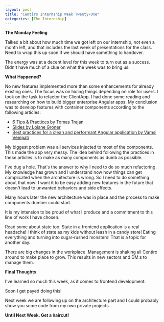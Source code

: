 ```yaml
---
layout: post
title: "Centiro Internship Week Twenty-One"
categories: [The Internship]
---
```


**The Monday Feeling**

Talked a bit about how much time we got left on our internship, not even a month left, and that includes the last week of presentations for the class.
Need to wrap this up soon if we should have something to handover.

The energy was at a decent level for this week to turn out as a success. Didn't have much of a clue on what the week was to bring us.

**What Happened?**

No new features implemented more than some enhancements for already existing ones. The focus was on hiding things depending on role for users. I took on the task to refactor the ClientApp. I had done some reading and researching on how to build bigger enterprise Angular apps. My conclusion was to develop features with container components according to the following articles:

- [6 Tips & Practices by Tomas Trajan](https://medium.com/@tomastrajan/6-best-practices-pro-tips-for-angular-cli-better-developer-experience-7b328bc9db81)
- [Slides by Loiane Groner](https://slides.com/loiane/10-angular-tips-modules-vscode-and-best-practices)
- [Best practices for a clean and performant Angular application by Vamsi Vempati](https://www.freecodecamp.org/news/best-practices-for-a-clean-and-performant-angular-application-288e7b39eb6f/)

My biggest problem was all services injected to most of the components. This made the app very messy. The idea behind following the practices in these articles is to make as many components as dumb as possible.

I've dug a hole. That's the answer to why I need to do so much refactoring. My knowledge has grown and I understand now how things can get complicated when the architecture is wrong. So I need to do something about that now! I want it to be easy adding new features in the future that doesn't lead to unwanted behaviors and side effects.

Many hours later the new architecture was in place and the process to make components dumber could start.

It is my intension to be proud of what I produce and a commitment to this line of work I have chosen.

Read some about state too. State in a frontend application is a real headache! I think of state as my kids without leash in a candy store! Eating everything and turning into sugar-rushed monsters! That is a topic for another day.

There are big changes in the workplace. Management is shaking all Centiro around to make place to grow. This results in new sectors and DM:s to manage them.

**Final Thoughts**

I've learned so much this week, as it comes to frontend development.

Soon I get payed doing this!

Next week we are following up on the architecture part and I could probably show you some code from my own private projects.

**Until Next Week. Get a haircut!**
